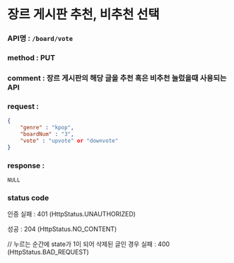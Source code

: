 # 장르 게시판 추천, 비추천 선택
### API명 : `/board/vote`

### method : PUT

### comment : 장르 게시판의 해당 글을 추천 혹은 비추천 눌렀을때 사용되는 API

### request :
~~~json
{
    "genre" : "kpop",
    "boardNum" : "3",
    "vote" : "upvote" or "downvote"
}
~~~

### response :
    NULL

    
### status code
인증 실패 : 401 (HttpStatus.UNAUTHORIZED)

성공 : 204 (HttpStatus.NO_CONTENT)

// 누르는 순간에 state가 1이 되어 삭제된 글인 경우
실패 : 400 (HttpStatus.BAD_REQUEST)